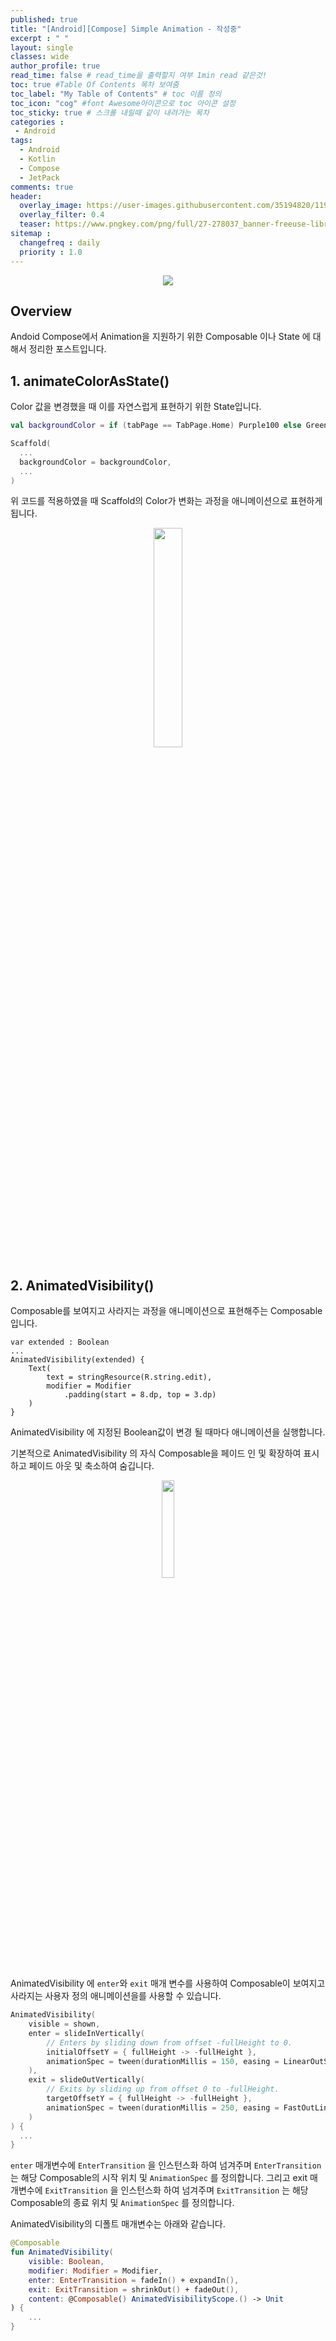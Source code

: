 ```yaml
---
published: true
title: "[Android][Compose] Simple Animation - 작성중"	
excerpt : " "	
layout: single	
classes: wide
author_profile: true	
read_time: false # read_time을 출력할지 여부 1min read 같은것!	
toc: true #Table Of Contents 목차 보여줌	
toc_label: "My Table of Contents" # toc 이름 정의	
toc_icon: "cog" #font Awesome아이콘으로 toc 아이콘 설정	
toc_sticky: true # 스크롤 내릴때 같이 내려가는 목차	
categories :	
 - Android	
tags: 	
  - Android
  - Kotlin
  - Compose
  - JetPack
comments: true	
header:
  overlay_image: https://user-images.githubusercontent.com/35194820/119770376-18f76c80-bef7-11eb-8b3e-abca9300d1c1.gif
  overlay_filter: 0.4
  teaser: https://www.pngkey.com/png/full/27-278037_banner-freeuse-library-android-transparent-app-android-development.png
sitemap :	
  changefreq : daily	
  priority : 1.0	
---
```


<div align="center">
<img src="https://user-images.githubusercontent.com/35194820/120804010-1fcd5180-c57f-11eb-9863-f632f74bbf86.jpg">
</div>

## Overview

Andoid Compose에서 Animation을 지원하기 위한 Composable 이나 State 에 대해서 정리한 포스트입니다.

## 1. animateColorAsState()

Color 값을 변경했을 때 이를 자연스럽게 표현하기 위한 State입니다.

~~~kotlin
val backgroundColor = if (tabPage == TabPage.Home) Purple100 else Green300

Scaffold(
  ...
  backgroundColor = backgroundColor,
  ...
)
~~~

위 코드를 적용하였을 때 Scaffold의 Color가 변화는 과정을 애니메이션으로 표현하게 됩니다.

<div align="center">
<img src="https://developer.android.com/codelabs/jetpack-compose-animation/img/6946feb47acc2cc6.gif" width="30%">
</div>

## 2. AnimatedVisibility()

Composable를 보여지고 사라지는 과정을 애니메이션으로 표현해주는 Composable 입니다.

~~~
var extended : Boolean
...
AnimatedVisibility(extended) {
    Text(
        text = stringResource(R.string.edit),
        modifier = Modifier
            .padding(start = 8.dp, top = 3.dp)
    )
}
~~~

AnimatedVisibility 에 지정된 Boolean값이 변경 될 때마다 애니메이션을 실행합니다.

기본적으로 AnimatedVisibility 의 자식 Composable을 페이드 인 및 확장하여 표시하고 페이드 아웃 및 축소하여 숨깁니다.

<div align="center">
<img src="https://developer.android.com/codelabs/jetpack-compose-animation/img/37a613b87156bfbe.gif" width="20%">
</div>

AnimatedVisibility 에 `enter`와 `exit` 매개 변수를 사용하여 Composable이 보여지고 사라지는 사용자 정의 애니메이션을를 사용할 수 있습니다.

~~~kotlin
AnimatedVisibility(
    visible = shown,
    enter = slideInVertically(
        // Enters by sliding down from offset -fullHeight to 0.
        initialOffsetY = { fullHeight -> -fullHeight },
        animationSpec = tween(durationMillis = 150, easing = LinearOutSlowInEasing)
    ),
    exit = slideOutVertically(
        // Exits by sliding up from offset 0 to -fullHeight.
        targetOffsetY = { fullHeight -> -fullHeight },
        animationSpec = tween(durationMillis = 250, easing = FastOutLinearInEasing)
    )
) {
  ...
}
~~~

`enter` 매개변수에 `EnterTransition` 을 인스턴스화 하여 넘겨주며 `EnterTransition` 는 해당 Composable의 시작 위치 및 `AnimationSpec` 를 정의합니다.
그리고 exit 매개변수에 `ExitTransition` 을 인스턴스화 하여 넘겨주며 `ExitTransition` 는 해당 Composable의 종료 위치 및 `AnimationSpec` 를 정의합니다.
  
AnimatedVisibility의 디폴트 매개변수는 아래와 같습니다.

~~~kotlin
@Composable
fun AnimatedVisibility(
    visible: Boolean,
    modifier: Modifier = Modifier,
    enter: EnterTransition = fadeIn() + expandIn(),
    exit: ExitTransition = shrinkOut() + fadeOut(),
    content: @Composable() AnimatedVisibilityScope.() -> Unit
) {
    ...
}
~~~